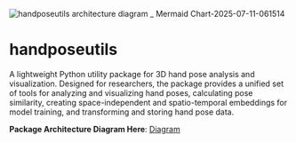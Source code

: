 ![handposeutils architecture diagram _ Mermaid Chart-2025-07-11-061514](https://github.com/user-attachments/assets/1b2efa62-e669-4134-9eff-7f07724c7b57)
# handposeutils
A lightweight Python utility package for 3D hand pose analysis and visualization. Designed for researchers, the package provides a unified set of tools for analyzing and visualizing hand poses, calculating pose similarity, creating space-independent and spatio-temporal embeddings for model training, and transforming and storing hand pose data. 

**Package Architecture Diagram Here**: [Diagram](https://www.mermaidchart.com/app/projects/1f95843c-6f72-4ded-93d7-f74cb1addb66/diagrams/6bb81c76-d141-49a9-a1af-32a0b32b51c9/version/v0.1/edit)
